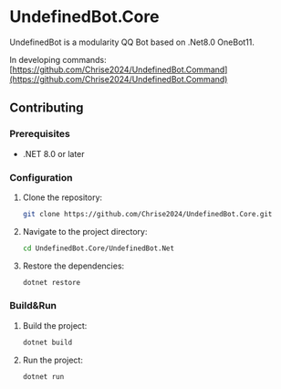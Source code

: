 # UndefinedBot.Core

UndefinedBot is a modularity QQ Bot based on .Net8.0 OneBot11.

In developing
commands: [https://github.com/Chrise2024/UndefinedBot.Command](https://github.com/Chrise2024/UndefinedBot.Command)

## Contributing

### Prerequisites

- .NET 8.0 or later

### Configuration

1. Clone the repository:
    ```sh
    git clone https://github.com/Chrise2024/UndefinedBot.Core.git
    ```
2. Navigate to the project directory:
    ```sh
    cd UndefinedBot.Core/UndefinedBot.Net
    ```
3. Restore the dependencies:
    ```sh
    dotnet restore
    ```

### Build&Run

1. Build the project:
    ```sh
    dotnet build
    ```
2. Run the project:
    ```sh
    dotnet run
    ```
